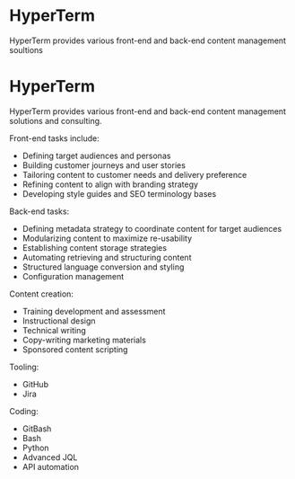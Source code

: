 # HyperTerm
HyperTerm provides various front-end and back-end content management soultions

# HyperTerm
HyperTerm provides various front-end and back-end content management solutions and consulting.

Front-end tasks include:
- Defining target audiences and personas
- Building customer journeys and user stories
- Tailoring content to customer needs and delivery preference
- Refining content to align with branding strategy
- Developing style guides and SEO terminology bases

Back-end tasks:
- Defining metadata strategy to coordinate content for target audiences
- Modularizing content to maximize re-usability
- Establishing content storage strategies
- Automating retrieving and structuring content
- Structured language conversion and styling 
- Configuration management

Content creation: 
- Training development and assessment
- Instructional design 
- Technical writing
- Copy-writing marketing materials
- Sponsored content scripting

Tooling:
- GitHub
- Jira

Coding:
- GitBash
- Bash
- Python
- Advanced JQL
- API automation 
